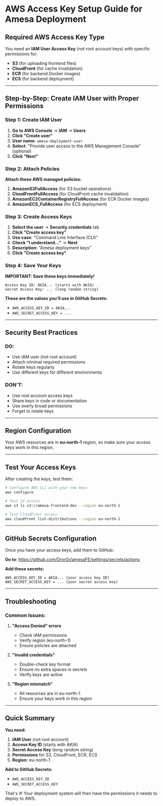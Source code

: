 # AWS Access Key Setup Guide for Amesa Deployment

## Required AWS Access Key Type

You need an **IAM User Access Key** (not root account keys) with specific permissions for:

- **S3** (for uploading frontend files)
- **CloudFront** (for cache invalidation)
- **ECR** (for backend Docker images)
- **ECS** (for backend deployment)

---

## Step-by-Step: Create IAM User with Proper Permissions

### Step 1: Create IAM User

1. **Go to AWS Console** → **IAM** → **Users**
2. **Click "Create user"**
3. **User name**: `amesa-deployment-user`
4. **Select**: "Provide user access to the AWS Management Console" (optional)
5. **Click "Next"**

### Step 2: Attach Policies

**Attach these AWS managed policies:**

1. **AmazonS3FullAccess** (for S3 bucket operations)
2. **CloudFrontFullAccess** (for CloudFront cache invalidation)
3. **AmazonEC2ContainerRegistryFullAccess** (for ECR Docker images)
4. **AmazonECS_FullAccess** (for ECS deployment)

### Step 3: Create Access Keys

1. **Select the user** → **Security credentials** tab
2. **Click "Create access key"**
3. **Use case**: "Command Line Interface (CLI)"
4. **Check "I understand..."** → **Next**
5. **Description**: "Amesa deployment keys"
6. **Click "Create access key"**

### Step 4: Save Your Keys

**IMPORTANT: Save these keys immediately!**

```
Access Key ID: AKIA... (starts with AKIA)
Secret Access Key: ... (long random string)
```

**These are the values you'll use in GitHub Secrets:**
- `AWS_ACCESS_KEY_ID = AKIA...`
- `AWS_SECRET_ACCESS_KEY = ...`

---

## Security Best Practices

### DO:
- Use IAM user (not root account)
- Attach minimal required permissions
- Rotate keys regularly
- Use different keys for different environments

### DON'T:
- Use root account access keys
- Share keys in code or documentation
- Use overly broad permissions
- Forget to rotate keys

---

## Region Configuration

Your AWS resources are in **eu-north-1** region, so make sure your access keys work in this region.

---

## Test Your Access Keys

After creating the keys, test them:

```bash
# Configure AWS CLI with your new keys
aws configure

# Test S3 access
aws s3 ls s3://amesa-frontend-dev --region eu-north-1

# Test CloudFront access
aws cloudfront list-distributions --region eu-north-1
```

---

## GitHub Secrets Configuration

Once you have your access keys, add them to GitHub:

**Go to**: https://github.com/DrorGr/amesaFE/settings/secrets/actions

**Add these secrets:**
```
AWS_ACCESS_KEY_ID = AKIA... (your access key ID)
AWS_SECRET_ACCESS_KEY = ... (your secret access key)
```

---

## Troubleshooting

### Common Issues:

1. **"Access Denied" errors**
   - Check IAM permissions
   - Verify region (eu-north-1)
   - Ensure policies are attached

2. **"Invalid credentials"**
   - Double-check key format
   - Ensure no extra spaces in secrets
   - Verify keys are active

3. **"Region mismatch"**
   - All resources are in eu-north-1
   - Ensure your keys work in this region

---

## Quick Summary

**You need:**
1. **IAM User** (not root account)
2. **Access Key ID** (starts with AKIA)
3. **Secret Access Key** (long random string)
4. **Permissions** for S3, CloudFront, ECR, ECS
5. **Region**: eu-north-1

**Add to GitHub Secrets:**
- `AWS_ACCESS_KEY_ID`
- `AWS_SECRET_ACCESS_KEY`

That's it! Your deployment system will then have the permissions it needs to deploy to AWS.
